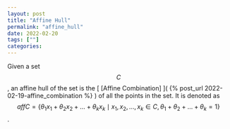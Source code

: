 ```yaml
---
layout: post
title: "Affine Hull"
permalink: "affine_hull"
date: 2022-02-20 
tags: [""]
categories:
---
```


Given a set $$C$$, an affine hull of the set is the [ [Affine Combination] ]( {%
post_url 2022-02-19-affine_combination %} ) of all the points in the set. It is
denoted as $$aff C = \{\theta_1 x_1 + \theta_2 x_2 + \dots + \theta_k x_k \mid
x_1, x_2, \dots, x_k \in C, \theta_1 + \theta_2 + \dots + \theta_k = 1\}$$.
